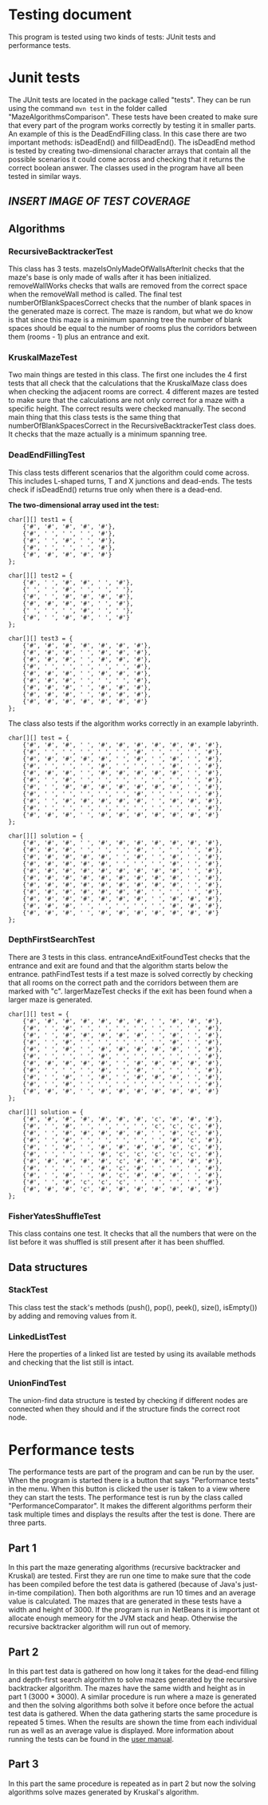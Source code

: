 # Testing document

This program is tested using two kinds of tests: JUnit tests and performance tests.

# Junit tests
The JUnit tests are located in the package called "tests". They can be run using the command `mvn test` in the folder called "MazeAlgorithmsComparison". These tests have been created to make sure that every part of the program works correctly by testing it in smaller parts. An example of this is the DeadEndFilling class. In this case there are two important methods: isDeadEnd() and fillDeadEnd(). The isDeadEnd method is tested by creating two-dimensional character arrays that contain all the possible scenarios it could come across and checking that it returns the correct boolean answer. The classes used in the program have all been tested in similar ways.

## *INSERT IMAGE OF TEST COVERAGE*

## Algorithms

### RecursiveBacktrackerTest
This class has 3 tests. mazeIsOnlyMadeOfWallsAfterInit checks that the maze's base is only made of walls after it has been initialized. removeWallWorks checks that walls are removed from the correct space when the removeWall method is called. The final test numberOfBlankSpacesCorrect checks that the number of blank spaces in the generated maze is correct. The maze is random, but what we do know is that since this maze is a minimum spanning tree the number of blank spaces should be equal to the number of rooms plus the corridors between them (rooms - 1) plus an entrance and exit.

### KruskalMazeTest
Two main things are tested in this class. The first one includes the 4 first tests that all check that the calculations that the KruskalMaze class does when checking the adjacent rooms are correct. 4 different mazes are tested to make sure that the calculations are not only correct for a maze with a specific height. The correct results were checked manually. The second main thing that this class tests is the same thing that numberOfBlankSpacesCorrect in the RecursiveBacktrackerTest class does. It checks that the maze actually is a minimum spanning tree.

### DeadEndFillingTest
This class tests different scenarios that the algorithm could come across. This includes L-shaped turns, T and X junctions and dead-ends.  The tests check if isDeadEnd() returns true only when there is a dead-end.

**The two-dimensional array used int the test:**
```
char[][] test1 = {
    {'#', '#', '#', '#', '#'},
    {'#', ' ', ' ', ' ', '#'},
    {'#', ' ', '#', ' ', '#'},
    {'#', ' ', ' ', ' ', '#'},
    {'#', '#', '#', '#', '#'}
};

char[][] test2 = {
    {'#', ' ', '#', '#', ' ', '#'},
    {' ', ' ', '#', ' ', ' ', ' '},
    {'#', ' ', '#', '#', '#', '#'},
    {'#', '#', '#', '#', ' ', '#'},
    {' ', ' ', ' ', '#', ' ', ' '},
    {'#', ' ', '#', '#', ' ', '#'}
};

char[][] test3 = {
    {'#', '#', '#', '#', '#', '#', '#'},
    {'#', '#', '#', ' ', '#', '#', '#'},
    {'#', '#', '#', ' ', '#', '#', '#'},
    {'#', ' ', ' ', ' ', ' ', ' ', '#'},
    {'#', '#', '#', ' ', '#', '#', '#'},
    {'#', '#', '#', ' ', ' ', ' ', '#'},
    {'#', '#', '#', ' ', '#', '#', '#'},
    {'#', '#', '#', ' ', '#', '#', '#'},
    {'#', '#', '#', '#', '#', '#', '#'}
};
```

The class also tests if the algorithm works correctly in an example labyrinth.

```
char[][] test = {
    {'#', '#', '#', ' ', '#', '#', '#', '#', '#', '#', '#'},
    {'#', ' ', ' ', ' ', ' ', ' ', '#', ' ', ' ', ' ', '#'},
    {'#', '#', '#', '#', '#', ' ', '#', ' ', '#', ' ', '#'},
    {'#', ' ', ' ', ' ', '#', ' ', ' ', ' ', '#', ' ', '#'},
    {'#', '#', '#', ' ', '#', '#', '#', '#', '#', ' ', '#'},
    {'#', ' ', '#', ' ', ' ', ' ', ' ', ' ', ' ', ' ', '#'},
    {'#', ' ', '#', '#', '#', '#', '#', '#', '#', ' ', '#'},
    {'#', ' ', ' ', ' ', ' ', ' ', '#', ' ', ' ', ' ', '#'},
    {'#', ' ', '#', '#', '#', '#', '#', ' ', '#', '#', '#'},
    {'#', ' ', ' ', ' ', ' ', ' ', ' ', ' ', ' ', ' ', '#'},
    {'#', '#', '#', ' ', '#', '#', '#', '#', '#', '#', '#'}
};

char[][] solution = {
    {'#', '#', '#', ' ', '#', '#', '#', '#', '#', '#', '#'},
    {'#', '#', '#', ' ', ' ', ' ', '#', ' ', ' ', ' ', '#'},
    {'#', '#', '#', '#', '#', ' ', '#', ' ', '#', ' ', '#'},
    {'#', '#', '#', '#', '#', ' ', ' ', ' ', '#', ' ', '#'},
    {'#', '#', '#', '#', '#', '#', '#', '#', '#', ' ', '#'},
    {'#', '#', '#', '#', '#', '#', '#', '#', '#', ' ', '#'},
    {'#', '#', '#', '#', '#', '#', '#', '#', '#', ' ', '#'},
    {'#', '#', '#', '#', '#', '#', '#', ' ', ' ', ' ', '#'},
    {'#', '#', '#', '#', '#', '#', '#', ' ', '#', '#', '#'},
    {'#', '#', '#', ' ', ' ', ' ', ' ', ' ', '#', '#', '#'},
    {'#', '#', '#', ' ', '#', '#', '#', '#', '#', '#', '#'}
};
```

### DepthFirstSearchTest
There are 3 tests in this class. entranceAndExitFoundTest checks that the entrance and exit are found and that the algorithm starts below the entrance. pathFindTest tests if a test maze is solved correctly by checking that all rooms on the correct path and the corridors between them are marked with "c". largerMazeTest checks if the exit has been found when a larger maze is generated.
```
char[][] test = {
    {'#', '#', '#', '#', '#', '#', '#', ' ', '#', '#', '#'},
    {'#', ' ', '#', ' ', ' ', ' ', ' ', ' ', ' ', ' ', '#'},
    {'#', ' ', '#', '#', '#', '#', '#', ' ', '#', ' ', '#'},
    {'#', ' ', '#', ' ', ' ', ' ', ' ', ' ', '#', ' ', '#'},
    {'#', ' ', '#', ' ', '#', '#', '#', '#', '#', ' ', '#'},
    {'#', ' ', ' ', ' ', '#', ' ', ' ', ' ', ' ', ' ', '#'},
    {'#', '#', '#', '#', '#', ' ', '#', '#', '#', '#', '#'},
    {'#', ' ', ' ', ' ', '#', ' ', '#', ' ', ' ', ' ', '#'},
    {'#', ' ', '#', ' ', '#', ' ', '#', '#', '#', ' ', '#'},
    {'#', ' ', '#', ' ', ' ', ' ', ' ', ' ', ' ', ' ', '#'},
    {'#', '#', '#', ' ', '#', '#', '#', '#', '#', '#', '#'}
};

char[][] solution = {
    {'#', '#', '#', '#', '#', '#', '#', 'c', '#', '#', '#'},
    {'#', ' ', '#', ' ', ' ', ' ', ' ', 'c', 'c', 'c', '#'},
    {'#', ' ', '#', '#', '#', '#', '#', ' ', '#', 'c', '#'},
    {'#', ' ', '#', ' ', ' ', ' ', ' ', ' ', '#', 'c', '#'},
    {'#', ' ', '#', ' ', '#', '#', '#', '#', '#', 'c', '#'},
    {'#', ' ', ' ', ' ', '#', 'c', 'c', 'c', 'c', 'c', '#'},
    {'#', '#', '#', '#', '#', 'c', '#', '#', '#', '#', '#'},
    {'#', ' ', ' ', ' ', '#', 'c', '#', ' ', ' ', ' ', '#'},
    {'#', ' ', '#', ' ', '#', 'c', '#', '#', '#', ' ', '#'},
    {'#', ' ', '#', 'c', 'c', 'c', ' ', ' ', ' ', ' ', '#'},
    {'#', '#', '#', 'c', '#', '#', '#', '#', '#', '#', '#'}
};
```

### FisherYatesShuffleTest
This class contains one test. It checks that all the numbers that were on the list before it was shuffled is still present after it has been shuffled.

## Data structures
### StackTest
This class test the stack's methods (push(), pop(), peek(), size(), isEmpty()) by adding and removing values from it.

### LinkedListTest
Here the properties of a linked list are tested by using its available methods and checking that the list still is intact.

### UnionFindTest
The union-find data structure is tested by checking if different nodes are connected when they should and if the structure finds the correct root node.


# Performance tests
The performance tests are part of the program and can be run by the user. When the program is started there is a button that says "Performance tests" in the menu. When this button is clicked the user is taken to a view where they can start the tests. The performance test is run by the class called "PerformanceComparator". It makes the different algorithms perform their task multiple times and displays the results after the test is done. There are three parts.

## Part 1
In this part the maze generating algorithms (recursive backtracker and Kruskal) are tested. First they are run one time to make sure that the code has been compiled before the test data is gathered (because of Java's just-in-time compilation). Then both algorithms are run 10 times and an average value is calculated. The mazes that are generated in these tests have a width and height of 3000. If the program is run in NetBeans it is important ot allocate enough memeory for the JVM stack and heap. Otherwise the recursive backtracker algorithm will run out of memory.

## Part 2
In this part test data is gathered on how long it takes for the dead-end filling and depth-first search algorithm to solve mazes generated by the recursive backtracker algorithm. The mazes have the same width and height as in part 1 (3000 * 3000). A similar procedure is run where a maze is generated and then the solving algorithms both solve it before once before the actual test data is gathered. When the data gathering starts the same procedure is repeated 5 times. When the results are shown the time from each individual run as well as an average value is displayed. More information about running the tests can be found in the [user manual](https://github.com/H4m5t3r/Comparison-of-maze-solving-algorithms/blob/master/Documentation/Manual.md).

## Part 3
In this part the same procedure is repeated as in part 2 but now the solving algorithms solve mazes generated by Kruskal's algorithm.